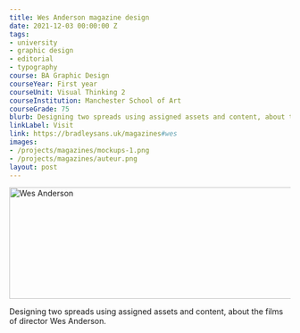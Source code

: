 ```yaml
---
title: Wes Anderson magazine design
date: 2021-12-03 00:00:00 Z
tags:
- university
- graphic design
- editorial
- typography
course: BA Graphic Design
courseYear: First year
courseUnit: Visual Thinking 2
courseInstitution: Manchester School of Art
courseGrade: 75
blurb: Designing two spreads using assigned assets and content, about the films of director Wes Anderson.
linkLabel: Visit
link: https://bradleysans.uk/magazines#wes
images: 
- /projects/magazines/mockups-1.png
- /projects/magazines/auteur.png
layout: post
---
```


<img src="https://bradleysans.uk/projects/magazines/mockups-1.png" height="200px" width="600px" alt="Wes Anderson" class="featureImage">
<p>Designing two spreads using assigned assets and content, about the films of director Wes Anderson.</p>
